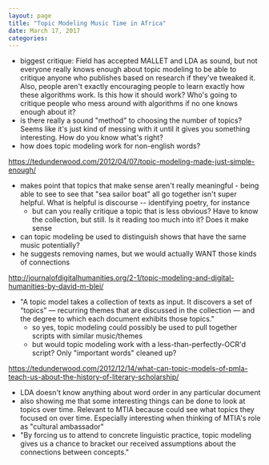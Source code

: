 ```yaml
---
layout: page
title: "Topic Modeling Music Time in Africa"
date: March 17, 2017
categories:
---
```


- biggest critique: Field has accepted MALLET and LDA as sound, but not everyone really knows enough about topic modeling to be able to critique anyone who publishes based on research if they've tweaked it. Also, people aren't exactly encouraging people to learn exactly how these algorithms work. Is this how it should work? Who's going to critique people who mess around with algorithms if no one knows enough about it?
- is there really a sound "method" to choosing the number of topics? Seems like it's just kind of messing with it until it gives you something interesting. How do you know what's right?
- how does topic modeling work for non-english words?

https://tedunderwood.com/2012/04/07/topic-modeling-made-just-simple-enough/
- makes point that topics that make sense aren't really meaningful - being able to see to see that "sea sailor boat" all go together isn't super helpful. What is helpful is discourse -- identifying poetry, for instance
  - but can you really critique a topic that is less obvious? Have to know the collection, but still. Is it reading too much into it? Does it make sense
- can topic modeling be used to distinguish shows that have the same music potentially?
- he suggests removing names, but we would actually WANT those kinds of connections

http://journalofdigitalhumanities.org/2-1/topic-modeling-and-digital-humanities-by-david-m-blei/
- "A topic model takes a collection of texts as input. It discovers a set of “topics” — recurring themes that are discussed in the collection — and the degree to which each document exhibits those topics."
  - so yes, topic modeling could possibly be used to pull together scripts with similar music/themes
  - but would topic modeling work with a less-than-perfectly-OCR'd script? Only "important words" cleaned up?

https://tedunderwood.com/2012/12/14/what-can-topic-models-of-pmla-teach-us-about-the-history-of-literary-scholarship/
- LDA doesn't know anything about word order in any particular document
- also showing me that some interesting things can be done to look at topics over time. Relevant to MTIA because could see what topics they focused on over time. Especially interesting when thinking of MTIA's role as "cultural ambassador"
- "By forcing us to attend to concrete linguistic practice, topic modeling gives us a chance to bracket our received assumptions about the connections between concepts."
